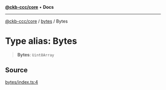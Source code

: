 [**@ckb-ccc/core**](README.md) • **Docs**

***

[@ckb-ccc/core](README.md) / [bytes](bytes.md) / Bytes

# Type alias: Bytes

> **Bytes**: `Uint8Array`

## Source

[bytes/index.ts:4](https://github.com/SpectreMercury/ccc/blob/1b34760fdeb60ebebc0a7e641c12ef11dff1e7d0/packages/core/src/bytes/index.ts#L4)
